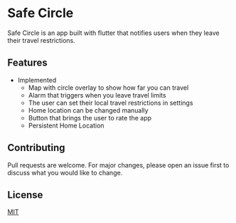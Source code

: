 # Safe Circle

Safe Circle is an app built with flutter that notifies users when they leave their travel restrictions.

## Features
- Implemented
  - Map with circle overlay to show how far you can travel
  - Alarm that triggers when you leave travel limits
  - The user can set their local travel restrictions in settings
  - Home location can be changed manually
  - Button that brings the user to rate the app
  - Persistent Home Location

## Contributing
Pull requests are welcome. For major changes, please open an issue first to discuss what you would like to change.

## License
[MIT](https://choosealicense.com/licenses/mit/)